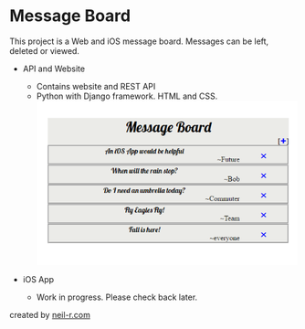 # Message Board

This project is a Web and iOS message board. Messages can be left, deleted or viewed. 

- API and Website
	- Contains website and REST API
	- Python with Django framework. HTML and CSS.
![Web Message Board](APIandWebsite/README-Img/MessageBoard.png)

- iOS App
	- Work in progress. Please check back later.



created by [neil-r.com](http://www.neil-r.com)